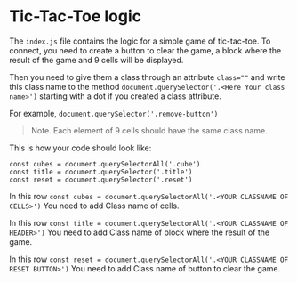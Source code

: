 # Tic-Tac-Toe logic
The `index.js` file contains the logic for a simple game of tic-tac-toe.
To connect, you need to create a button to clear the game, a block where the result of the game and 9 cells will be displayed.

Then you need to give them a class through an attribute `class=""` and write this class name to the method `document.querySelector('.<Here Your class name>')` starting with a dot if you created a class attribute.

For example, `document.querySelector('.remove-button')`

> Note. Each element of 9 cells should have the same class name.

This is how your code should look like:
```
const cubes = document.querySelectorAll('.cube')
const title = document.querySelector('.title')
const reset = document.querySelector('.reset')
```

In this row `const cubes = document.querySelectorAll('.<YOUR CLASSNAME OF CELLS>')` You need to add Class name of cells.

In this row `const title = document.querySelectorAll('.<YOUR CLASSNAME OF HEADER>')` You need to add Class name of block where the result of the game.

In this row `const reset = document.querySelectorAll('.<YOUR CLASSNAME OF RESET BUTTON>')` You need to add Class name of button to clear the game.
